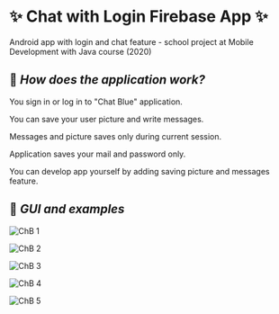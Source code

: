 # :sparkles: Chat with Login Firebase App :sparkles: 
Android app with login and chat feature - school project at Mobile Development with Java course (2020)

## :pushpin: _How does the application work?_

You sign in or log in to "Chat Blue" application.

You can save your user picture and write messages.

Messages and picture saves only during current session.

Application saves your mail and password only. 

You can develop app yourself by adding saving picture and messages feature.

## :pushpin: _GUI and examples_

![ChB 1](/images/ChatBlue1.jpg)

![ChB 2](/images/ChatBlue2.jpg)

![ChB 3](/images/ChatBlue3.jpg)

![ChB 4](/images/ChatBlue4.jpg)

![ChB 5](/images/ChatBlue5.jpg)
